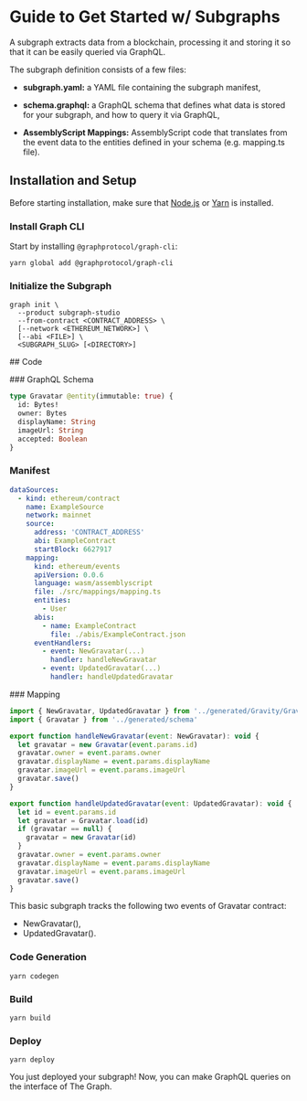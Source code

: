 # Guide to Get Started w/ Subgraphs

A subgraph extracts data from a blockchain, processing it and storing it so that it can be easily queried via GraphQL.

The subgraph definition consists of a few files:

- **subgraph.yaml:** a YAML file containing the subgraph manifest,

- **schema.graphql:** a GraphQL schema that defines what data is stored for your subgraph, and how to query it via GraphQL,

- **AssemblyScript Mappings:** AssemblyScript code that translates from the event data to the entities defined in your schema (e.g. mapping.ts file).

## Installation and Setup

Before starting installation, make sure that [Node.js](https://nodejs.org/en) or [Yarn](https://yarnpkg.com/) is installed.

### Install Graph CLI

Start by installing `@graphprotocol/graph-cli`:

```
yarn global add @graphprotocol/graph-cli
```

### Initialize the Subgraph

```
graph init \
  --product subgraph-studio
  --from-contract <CONTRACT_ADDRESS> \
  [--network <ETHEREUM_NETWORK>] \
  [--abi <FILE>] \
  <SUBGRAPH_SLUG> [<DIRECTORY>]
```

## Code

### GraphQL Schema

```graphql
type Gravatar @entity(immutable: true) {
  id: Bytes!
  owner: Bytes
  displayName: String
  imageUrl: String
  accepted: Boolean
}
```

### Manifest

```yaml
dataSources:
  - kind: ethereum/contract
    name: ExampleSource
    network: mainnet
    source:
      address: 'CONTRACT_ADDRESS'
      abi: ExampleContract
      startBlock: 6627917
    mapping:
      kind: ethereum/events
      apiVersion: 0.0.6
      language: wasm/assemblyscript
      file: ./src/mappings/mapping.ts
      entities:
        - User
      abis:
        - name: ExampleContract
          file: ./abis/ExampleContract.json
      eventHandlers:
        - event: NewGravatar(...)
          handler: handleNewGravatar
        - event: UpdatedGravatar(...)
          handler: handleUpdatedGravatar
```

### Mapping

```javascript
import { NewGravatar, UpdatedGravatar } from '../generated/Gravity/Gravity'
import { Gravatar } from '../generated/schema'

export function handleNewGravatar(event: NewGravatar): void {
  let gravatar = new Gravatar(event.params.id)
  gravatar.owner = event.params.owner
  gravatar.displayName = event.params.displayName
  gravatar.imageUrl = event.params.imageUrl
  gravatar.save()
}

export function handleUpdatedGravatar(event: UpdatedGravatar): void {
  let id = event.params.id
  let gravatar = Gravatar.load(id)
  if (gravatar == null) {
    gravatar = new Gravatar(id)
  }
  gravatar.owner = event.params.owner
  gravatar.displayName = event.params.displayName
  gravatar.imageUrl = event.params.imageUrl
  gravatar.save()
}
```

This basic subgraph tracks the following two events of Gravatar contract:
- NewGravatar(),
- UpdatedGravatar().

### Code Generation

```
yarn codegen
```

### Build

```
yarn build
```

### Deploy

```
yarn deploy
```

You just deployed your subgraph! Now, you can make GraphQL queries on the interface of The Graph.